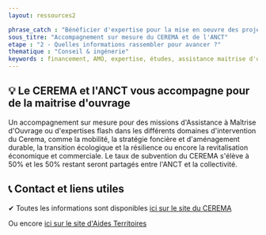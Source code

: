```yaml
---
layout: ressources2

phrase_catch : "Bénéficier d'expertise pour la mise en oeuvre des projet de revitalisation"
sous_titre: "Accompagnement sur mesure du CEREMA et de l'ANCT"
etape : "2 - Quelles informations rassembler pour avancer ?"
thematique : "Conseil & ingénerie"
keywords : financement, AMO, expertise, études, assistance maitrise d'ouvrage
---
```


## 💡 Le CEREMA et l'ANCT vous accompagne pour de la maitrise d'ouvrage
Un accompagnement sur mesure pour des missions d'Assistance à Maîtrise d'Ouvrage ou d'expertises flash dans les différents domaines d'intervention du Cerema, comme la mobilité, la stratégie foncière et d'aménagement durable, la transition écologique et la résilience ou encore la revitalisation économique et commerciale. Le taux de subvention du CEREMA s'élève à 50% et les 50% restant seront partagés entre l'ANCT et la collectivité.

## 📞 Contact et liens utiles

✔ Toutes les informations sont disponibles [ici sur le site du CEREMA](https://www.cerema.fr/fr/regions )

Ou encore [ici sur le site d'Aides Territoires](https://aides-territoires.beta.gouv.fr/aides/0e6f-beneficier-dexpertises-pour-la-mise-en-uvre-d/)


